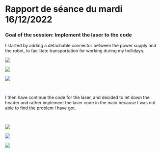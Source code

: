 # Rapport de séance du mardi 16/12/2022

### Goal of the session: Implement the laser to the code

I started by adding a detachable connector between the power supply and the robot, to facilitate transportation for working during my hollidays.

![](Annexes/2022-12-16_Connexion2.jpg)

![](Annexes/2022-12-16_Connexion1.jpg)

![](Annexes/2022-12-16_Avancement.jpg)

<br />

I then have continue the code for the laser, and decided to let down the header and rather implement the laser code in the main because I was not able to find the problem I have got.

<br />

![](Annexes/2022-12-16_Code1.jpg)

![](Annexes/2022-12-16_Code2.jpg)

![](Annexes/2022-12-16_Code3.jpg)